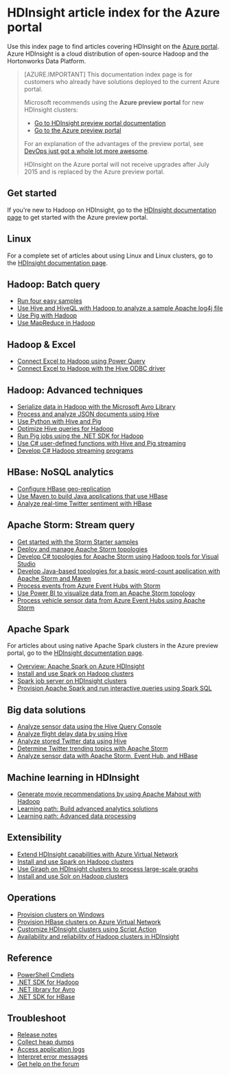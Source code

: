 <properties
   pageTitle="HDInsight article index for Azure portal | Microsoft Azure"
   description="An index page with links to articles about HDInsight on the Azure portal. Microsoft recommends the Azure preview portal for new Hadoop clusters on HDInsight."
   services="hdinsight"
   documentationCenter="na"
   authors="cjgronlund"
   manager="pablissima"
   editor=""/>

<tags
   ms.service="hdinsight"
   ms.devlang="na"
   ms.topic="index-page"
   ms.tgt_pltfrm="na"
   ms.workload="big-data"
   ms.date="08/17/2015"
   ms.author="cjgronlund"/>

# HDInsight article index for the Azure portal

Use this index page to find articles covering HDInsight on the [Azure portal](https://manage.windowsazure.com/). Azure HDInsight is a cloud distribution of open-source Hadoop and the Hortonworks Data Platform.


> [AZURE.IMPORTANT]  This documentation index page is for customers who already have solutions deployed to the current Azure portal.
>
> Microsoft recommends using the **Azure preview portal** for new HDInsight clusters:
>
> * [Go to HDInsight preview portal documentation](/documentation/services/hdinsight/)
> * [Go to the Azure preview portal](https://portal.azure.com/)
>
> For an explanation of the advantages of the preview portal, see [DevOps just got a whole lot more awesome](/overview/preview-portal/).
>
> HDInsight on the Azure portal will not receive upgrades after July 2015 and is replaced by the Azure preview portal.

## Get started

If you're new to Hadoop on HDInsight, go to the [HDInsight documentation page](/documentation/services/hdinsight/) to get started with the Azure preview portal.

## Linux

For a complete set of articles about using Linux and Linux clusters, go to the [HDInsight documentation page](/documentation/services/hdinsight/).

## Hadoop: Batch query

* [Run four easy samples](hdinsight-run-samples.md)
* [Use Hive and HiveQL with Hadoop to analyze a sample Apache log4j file](hdinsight-use-hive.md)
* [Use Pig with Hadoop](hdinsight-use-pig.md)
* [Use MapReduce in Hadoop](hdinsight-use-mapreduce.md)

## Hadoop & Excel

* [Connect Excel to Hadoop using Power Query](hdinsight-connect-excel-power-query.md)
* [Connect Excel to Hadoop with the Hive ODBC driver](hdinsight-connect-excel-hive-odbc-driver.md)


## Hadoop: Advanced techniques

* [Serialize data in Hadoop with the Microsoft Avro Library](hdinsight-dotnet-avro-serialization.md)
* [Process and analyze JSON documents using Hive](hdinsight-using-json-in-hive.md)
* [Use Python with Hive and Pig](hdinsight-python.md)
* [Optimize Hive queries for Hadoop](hdinsight-hadoop-optimize-hive-query–v1.md)
* [Run Pig jobs using the .NET SDK for Hadoop](hdinsight-hadoop-use-pig-dotnet-sdk-v1.md )
* [Use C# user-defined functions with Hive and Pig streaming](hdinsight-hadoop-hive-pig-udf-dotnet-csharp.md)
* [Develop C# Hadoop streaming programs](hdinsight-hadoop-develop-deploy-streaming-jobs.md)

## HBase: NoSQL analytics

* [Configure HBase geo-replication](hdinsight-hbase-geo-replication.md)
* [Use Maven to build Java applications that use HBase](hdinsight-hbase-build-java-maven.md)
* [Analyze real-time Twitter sentiment with HBase](hdinsight-hbase-analyze-twitter-sentiment.md)

## Apache Storm: Stream query

* [Get started with the Storm Starter samples](hdinsight-apache-storm-tutorial-get-started-v1.md)
* [Deploy and manage Apache Storm topologies](hdinsight-storm-deploy-monitor-topology.md)
* [Develop C# topologies for Apache Storm using Hadoop tools for Visual Studio](hdinsight-storm-develop-csharp-visual-studio-topology.md)
* [Develop Java-based topologies for a basic word-count application with Apache Storm and Maven](hdinsight-storm-develop-java-topology.md)
* [Process events from Azure Event Hubs with Storm](hdinsight-storm-develop-csharp-event-hub-topology.md)
* [Use Power BI to visualize data from an Apache Storm topology](hdinsight-storm-power-bi-topology.md)
* [Process vehicle sensor data from Azure Event Hubs using Apache Storm](hdinsight-storm-iot-eventhub-documentdb.md)

## Apache Spark

For articles about using native Apache Spark clusters in the Azure preview portal, go to the [HDInsight documentation page](/documentation/services/hdinsight/).

* [Overview: Apache Spark on Azure HDInsight](hdinsight-apache-spark-overview.md)
* [Install and use Spark on Hadoop clusters](hdinsight-hadoop-spark-install.md)
* [Spark job server on HDInsight clusters](hdinsight-apache-spark-job-server.md)
* [Provision Apache Spark and run interactive queries using Spark SQL](hdinsight-apache-spark-zeppelin-notebook-jupyter-spark-sql-v1.md)


## Big data solutions

* [Analyze sensor data using the Hive Query Console](hdinsight-hive-analyze-sensor-data.md)
* [Analyze flight delay data by using Hive](hdinsight-analyze-flight-delay-data.md)
* [Analyze stored Twitter data using Hive](hdinsight-analyze-twitter-data.md)
* [Determine Twitter trending topics with Apache Storm](hdinsight-storm-twitter-trending.md)
* [Analyze sensor data with Apache Storm, Event Hub, and HBase](hdinsight-storm-sensor-data-analysis.md)

## Machine learning in HDInsight

* [Generate movie recommendations by using Apache Mahout with Hadoop](hdinsight-mahout.md)
* [Learning path: Build advanced analytics solutions](machine-learning-data-science-how-to-create-machine-learning-service.md)
* [Learning path: Advanced data processing](machine-learning-data-science-advanced-data-processing.md)

## Extensibility

* [Extend HDInsight capabilities with Azure Virtual Network](hdinsight-extend-hadoop-virtual-network.md)
* [Install and use Spark on Hadoop clusters](hdinsight-hadoop-spark-install.md)
* [Use Giraph on HDInsight clusters to process large-scale graphs](hdinsight-hadoop-giraph-install-v1.md)
* [Install and use Solr on Hadoop clusters](hdinsight-hadoop-solr-install-v1.md)

## Operations

* [Provision clusters on Windows](hdinsight-provision-clusters-v1.md)
* [Provision HBase clusters on Azure Virtual Network](hdinsight-hbase-provision-vnet.md)
* [Customize HDInsight clusters using Script Action](hdinsight-hadoop-customize-cluster-v1.md)
* [Availability and reliability of Hadoop clusters in HDInsight](hdinsight-high-availability.md)

## Reference

* [PowerShell Cmdlets](https://msdn.microsoft.com/library/azure/dn858087.aspx)  
* [.NET SDK for Hadoop](http://msdn.microsoft.com/library/azure/dn469975.aspx)  
* [.NET library for Avro](https://hadoopsdk.codeplex.com/wikipage?title=Avro%20Library)  
* [.NET SDK for HBase](https://www.nuget.org/packages/Microsoft.HBase.Client/)  

## Troubleshoot

* [Release notes](hdinsight-release-notes.md)
* [Collect heap dumps](hdinsight-hadoop-collect-debug-heap-dumps.md)
* [Access application logs](hdinsight-hadoop-access-yarn-app-logs.md)
* [Interpret error messages](hdinsight-debug-jobs.md)
* [Get help on the forum](https://social.msdn.microsoft.com/forums/azure/home?forum=hdinsight)
